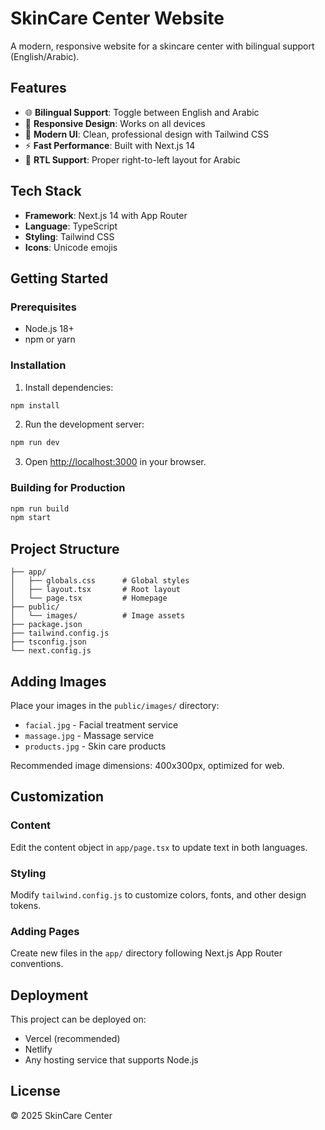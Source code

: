 # SkinCare Center Website

A modern, responsive website for a skincare center with bilingual support (English/Arabic).

## Features

- 🌐 **Bilingual Support**: Toggle between English and Arabic
- 📱 **Responsive Design**: Works on all devices
- 🎨 **Modern UI**: Clean, professional design with Tailwind CSS
- ⚡ **Fast Performance**: Built with Next.js 14
- 🔄 **RTL Support**: Proper right-to-left layout for Arabic

## Tech Stack

- **Framework**: Next.js 14 with App Router
- **Language**: TypeScript
- **Styling**: Tailwind CSS
- **Icons**: Unicode emojis

## Getting Started

### Prerequisites

- Node.js 18+ 
- npm or yarn

### Installation

1. Install dependencies:
```bash
npm install
```

2. Run the development server:
```bash
npm run dev
```

3. Open [http://localhost:3000](http://localhost:3000) in your browser.

### Building for Production

```bash
npm run build
npm start
```

## Project Structure

```
├── app/
│   ├── globals.css      # Global styles
│   ├── layout.tsx       # Root layout
│   └── page.tsx         # Homepage
├── public/
│   └── images/          # Image assets
├── package.json
├── tailwind.config.js
├── tsconfig.json
└── next.config.js
```

## Adding Images

Place your images in the `public/images/` directory:
- `facial.jpg` - Facial treatment service
- `massage.jpg` - Massage service
- `products.jpg` - Skin care products

Recommended image dimensions: 400x300px, optimized for web.

## Customization

### Content
Edit the content object in `app/page.tsx` to update text in both languages.

### Styling
Modify `tailwind.config.js` to customize colors, fonts, and other design tokens.

### Adding Pages
Create new files in the `app/` directory following Next.js App Router conventions.

## Deployment

This project can be deployed on:
- Vercel (recommended)
- Netlify
- Any hosting service that supports Node.js

## License

© 2025 SkinCare Center
